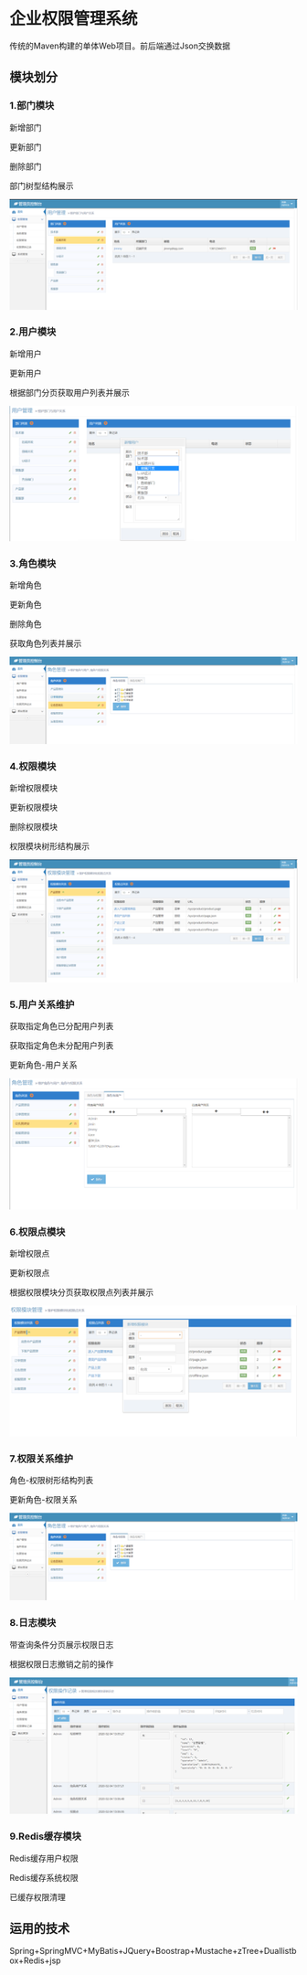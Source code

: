 # 企业权限管理系统

传统的Maven构建的单体Web项目。前后端通过Json交换数据

## 模块划分

### 1.部门模块

新增部门

更新部门

删除部门

部门树型结构展示

![1](https://github.com/MaiSR9527/permission-management/blob/master/image/manage-use.png)

### 2.用户模块

新增用户

更新用户

根据部门分页获取用户列表并展示

![1](https://github.com/MaiSR9527/permission-management/blob/master/image/2.png)



### 3.角色模块

新增角色

更新角色

删除角色

获取角色列表并展示

![1](https://github.com/MaiSR9527/permission-management/blob/master/image/manage-role.png)

### 4.权限模块

新增权限模块

更新权限模块

删除权限模块

权限模块树形结构展示

![1](https://github.com/MaiSR9527/permission-management/blob/master/image/manage-permission.png)

### 5.用户关系维护

获取指定角色已分配用户列表

获取指定角色未分配用户列表

更新角色-用户关系

![image-20200204134124416](https://github.com/MaiSR9527/permission-management/blob/master/image/5.png)

### 6.权限点模块

新增权限点

更新权限点

根据权限模块分页获取权限点列表并展示

![image-20200204134346124](https://github.com/MaiSR9527/permission-management/blob/master/image/6.png)

### 7.权限关系维护

角色-权限树形结构列表

更新角色-权限关系

![1](https://github.com/MaiSR9527/permission-management/blob/master/image/manage-role.png)

### 8.日志模块

带查询条件分页展示权限日志

根据权限日志撤销之前的操作

![1](https://github.com/MaiSR9527/permission-management/blob/master/image/manage-log.png)

### 9.Redis缓存模块

Redis缓存用户权限

Redis缓存系统权限

已缓存权限清理

## 运用的技术

Spring+SpringMVC+MyBatis+JQuery+Boostrap+Mustache+zTree+Duallistbox+Redis+jsp

